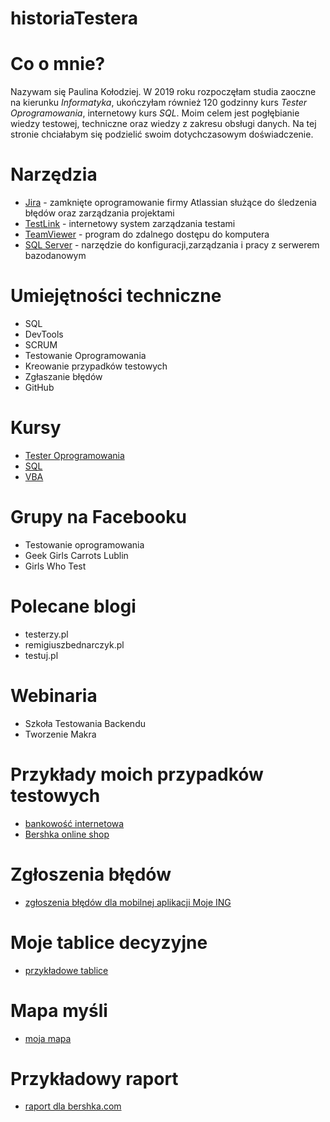 # historiaTestera
# Co o mnie?
Nazywam się Paulina Kołodziej. W 2019 roku rozpoczęłam studia zaoczne na kierunku *Informatyka*,  ukończyłam również 120 godzinny kurs *Tester Oprogramowania*, internetowy kurs *SQL*. Moim celem jest pogłębianie wiedzy testowej, techniczne oraz wiedzy z zakresu obsługi danych. Na tej stronie chciałabym się podzielić swoim dotychczasowym doświadczenie.  

# Narzędzia
* [Jira](https://www.atlassian.com/pl/software/jira) - zamknięte oprogramowanie firmy Atlassian służące do śledzenia błędów oraz zarządzania projektami 
* [TestLink](http://testlink.org/) -  internetowy system zarządzania testami 
* [TeamViewer](https://www.teamviewer.com/pl/) - program do zdalnego dostępu do komputera 
* [SQL Server](https://www.microsoft.com/pl-pl) - narzędzie do konfiguracji,zarządzania i pracy z serwerem bazodanowym

# Umiejętności techniczne

* SQL
* DevTools
* SCRUM
* Testowanie Oprogramowania
* Kreowanie przypadków testowych
* Zgłaszanie błędów
* GitHub

# Kursy

* [Tester Oprogramowania](https://lait.pl/)
* [SQL](https://www.udemy.com/course/kurs-sql)
* [VBA](https://iexcel.pl/)

# Grupy na Facebooku

* Testowanie  oprogramowania
* Geek Girls Carrots Lublin
* Girls Who Test

# Polecane blogi

* testerzy.pl
* remigiuszbednarczyk.pl
* testuj.pl

# Webinaria

* Szkoła Testowania Backendu
* Tworzenie Makra

# Przykłady moich przypadków testowych

* [bankowość internetowa](https://docs.google.com/spreadsheets/d/14-nJjRtvNG15s_-oDDjWtdQS-T2Fyz6hGlZBr_R6HWI/edit?usp=sharing)
* [Bershka online shop](https://docs.google.com/spreadsheets/d/1Jbvxx7LcEougN1eJm4tVN1GGtuQuolDs-9TuwTjjWDA/edit?usp=sharing)
# Zgłoszenia błędów 

* [zgłoszenia błędów dla mobilnej aplikacji Moje ING](https://docs.google.com/document/d/1N5PJ57TR54URDoO8ORI1LxagjUxlJrGDmGTl6ZaCWDw/edit?usp=sharing)

# Moje tablice decyzyjne

* [przykładowe tablice](https://docs.google.com/document/d/1h_pE0vGHh1ktRflFkaE_vIjoQ4pEolwoFZe-RI8Q8Ok/edit?usp=sharing)

# Mapa myśli
* [moja mapa](https://zapodaj.net/41ee4e4ccf1af.jpg.html)

# Przykładowy raport
* [raport dla bershka.com](https://docs.google.com/document/d/18oQBnyyU8qdW54985n19fA89Md3PtbCkmJqH6zAh9T8/edit?usp=sharing)
